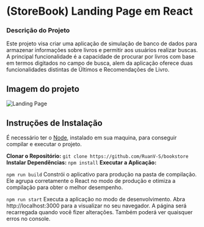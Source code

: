 # (StoreBook) Landing Page em React 
### Descrição do Projeto
Este projeto visa criar uma aplicação de simulação de banco de dados para armazenar informações sobre livros e permitir aos usuários realizar buscas. A principal funcionalidade é a capacidade de procurar por livros com base em termos digitados no campo de busca, alem da aplicação oferece duas funcionalidades distintas de Últimos e Recomendações de Livro.
## Imagem do projeto
![Landing Page](https://i.imgur.com/1OdVNHM.png)
## Instruções de Instalação
É necessário ter o  [Node](https://nodejs.org/en), instalado em sua maquina, para conseguir compilar e executar o projeto.

**Clonar o Repositório:**  `git clone https://github.com/RuanV-S/bookstore`
**Instalar Dependências:**  `npm install`
**Executar a Aplicação:**

`npm run build`
Constrói o aplicativo para produção na pasta de compilação.
Ele agrupa corretamente o React no modo de produção e otimiza a compilação para obter o melhor desempenho.

`npm run start`
Executa a aplicação no modo de desenvolvimento.
Abra http://localhost:3000 para a visualizar no seu navegador.
A página será recarregada quando você fizer alterações.
Também poderá ver quaisquer erros no console.


